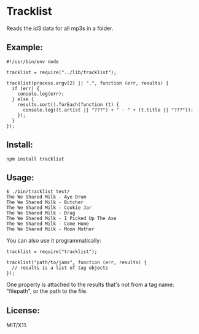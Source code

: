 # Tracklist

Reads the id3 data for all mp3s in a folder.

## Example:

    #!/usr/bin/env node

    tracklist = require("../lib/tracklist");

    tracklist(process.argv[2] || ".", function (err, results) {
      if (err) {
        console.log(err);
      } else {
        results.sort().forEach(function (t) {
          console.log((t.artist || "???") + " - " + (t.title || "???"));
        });
      }
    });

## Install:

    npm install tracklist

## Usage:

    $ ./bin/tracklist test/
    The We Shared Milk - Aye Drum
    The We Shared Milk - Butcher
    The We Shared Milk - Cookie Jar
    The We Shared Milk - Drag
    The We Shared Milk - I Picked Up The Axe
    The We Shared Milk - Come Home
    The We Shared Milk - Moon Mother

You can also use it programmatically:

    tracklist = require("tracklist");

    tracklist("path/to/jams", function (err, results) {
      // results is a list of tag objects
    });

One property is attached to the results that's not from a tag name: "filepath", or the path to the file.

## License:

MIT/X11.
